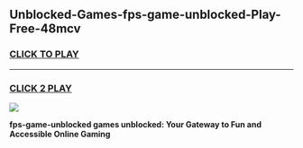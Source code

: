 
## Unblocked-Games-fps-game-unblocked-Play-Free-48mcv
<h3>
<a href="https://premium76.site?title=fps-game-unblocked&ref=10A">CLICK TO PLAY</a></h3>
<hr>

<h3>
<a href="https://premium76.site?title=fps-game-unblocked&ref=10A">CLICK 2 PLAY</a>
  
</h3>

<a href="https://premium76.site?title=fps-game-unblocked&ref=10A"><img src="https://clearcache.store/games.png"></a>


**fps-game-unblocked games unblocked: Your Gateway to Fun and Accessible Online Gaming**
